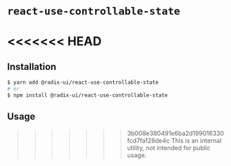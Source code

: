 # `react-use-controllable-state`

<<<<<<< HEAD
=======
## Installation

```sh
$ yarn add @radix-ui/react-use-controllable-state
# or
$ npm install @radix-ui/react-use-controllable-state
```

## Usage

>>>>>>> 3b008e380491e6ba2d199016330fcd7fa128de4c
This is an internal utility, not intended for public usage.

